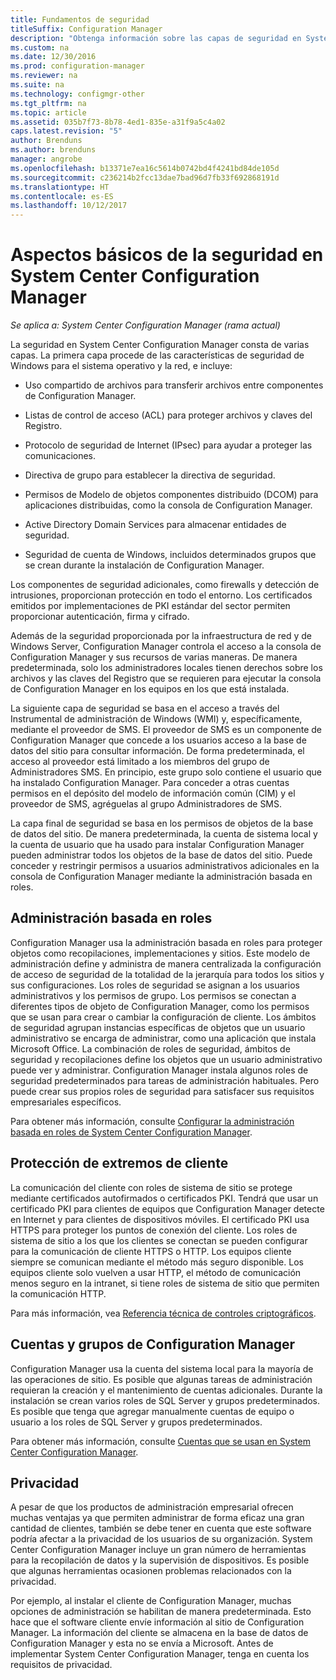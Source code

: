 ```yaml
---
title: Fundamentos de seguridad
titleSuffix: Configuration Manager
description: "Obtenga información sobre las capas de seguridad en System Center Configuration Manager."
ms.custom: na
ms.date: 12/30/2016
ms.prod: configuration-manager
ms.reviewer: na
ms.suite: na
ms.technology: configmgr-other
ms.tgt_pltfrm: na
ms.topic: article
ms.assetid: 035b7f73-8b78-4ed1-835e-a31f9a5c4a02
caps.latest.revision: "5"
author: Brenduns
ms.author: brenduns
manager: angrobe
ms.openlocfilehash: b13371e7ea16c5614b0742bd4f4241bd84de105d
ms.sourcegitcommit: c236214b2fcc13dae7bad96d7fb33f692868191d
ms.translationtype: HT
ms.contentlocale: es-ES
ms.lasthandoff: 10/12/2017
---
```

# <a name="fundamentals-of-security-for-system-center-configuration-manager"></a>Aspectos básicos de la seguridad en System Center Configuration Manager

*Se aplica a: System Center Configuration Manager (rama actual)*

La seguridad en System Center Configuration Manager consta de varias capas. La primera capa procede de las características de seguridad de Windows para el sistema operativo y la red, e incluye:  

-   Uso compartido de archivos para transferir archivos entre componentes de Configuration Manager.  

-   Listas de control de acceso (ACL) para proteger archivos y claves del Registro.  

-   Protocolo de seguridad de Internet (IPsec) para ayudar a proteger las comunicaciones.  

-   Directiva de grupo para establecer la directiva de seguridad.  

-   Permisos de Modelo de objetos componentes distribuido (DCOM) para aplicaciones distribuidas, como la consola de Configuration Manager.  

-   Active Directory Domain Services para almacenar entidades de seguridad.  

-   Seguridad de cuenta de Windows, incluidos determinados grupos que se crean durante la instalación de Configuration Manager.  

Los componentes de seguridad adicionales, como firewalls y detección de intrusiones, proporcionan protección en todo el entorno. Los certificados emitidos por implementaciones de PKI estándar del sector permiten proporcionar autenticación, firma y cifrado.  

Además de la seguridad proporcionada por la infraestructura de red y de Windows Server, Configuration Manager controla el acceso a la consola de Configuration Manager y sus recursos de varias maneras. De manera predeterminada, solo los administradores locales tienen derechos sobre los archivos y las claves del Registro que se requieren para ejecutar la consola de Configuration Manager en los equipos en los que está instalada.  

La siguiente capa de seguridad se basa en el acceso a través del Instrumental de administración de Windows (WMI) y, específicamente, mediante el proveedor de SMS. El proveedor de SMS es un componente de Configuration Manager que concede a los usuarios acceso a la base de datos del sitio para consultar información. De forma predeterminada, el acceso al proveedor está limitado a los miembros del grupo de Administradores SMS. En principio, este grupo solo contiene el usuario que ha instalado Configuration Manager. Para conceder a otras cuentas permisos en el depósito del modelo de información común (CIM) y el proveedor de SMS, agréguelas al grupo Administradores de SMS.  

La capa final de seguridad se basa en los permisos de objetos de la base de datos del sitio. De manera predeterminada, la cuenta de sistema local y la cuenta de usuario que ha usado para instalar Configuration Manager pueden administrar todos los objetos de la base de datos del sitio. Puede conceder y restringir permisos a usuarios administrativos adicionales en la consola de Configuration Manager mediante la administración basada en roles.  



## <a name="role-based-administration"></a>Administración basada en roles  
 Configuration Manager usa la administración basada en roles para proteger objetos como recopilaciones, implementaciones y sitios. Este modelo de administración define y administra de manera centralizada la configuración de acceso de seguridad de la totalidad de la jerarquía para todos los sitios y sus configuraciones. Los roles de seguridad se asignan a los usuarios administrativos y los permisos de grupo. Los permisos se conectan a diferentes tipos de objeto de Configuration Manager, como los permisos que se usan para crear o cambiar la configuración de cliente. Los ámbitos de seguridad agrupan instancias específicas de objetos que un usuario administrativo se encarga de administrar, como una aplicación que instala Microsoft Office. La combinación de roles de seguridad, ámbitos de seguridad y recopilaciones define los objetos que un usuario administrativo puede ver y administrar. Configuration Manager instala algunos roles de seguridad predeterminados para tareas de administración habituales. Pero puede crear sus propios roles de seguridad para satisfacer sus requisitos empresariales específicos.  

 Para obtener más información, consulte [Configurar la administración basada en roles de System Center Configuration Manager](../../core/servers/deploy/configure/configure-role-based-administration.md).  

## <a name="securing-client-endpoints"></a>Protección de extremos de cliente  
 La comunicación del cliente con roles de sistema de sitio se protege mediante certificados autofirmados o certificados PKI. Tendrá que usar un certificado PKI para clientes de equipos que Configuration Manager detecte en Internet y para clientes de dispositivos móviles. El certificado PKI usa HTTPS para proteger los puntos de conexión del cliente. Los roles de sistema de sitio a los que los clientes se conectan se pueden configurar para la comunicación de cliente HTTPS o HTTP. Los equipos cliente siempre se comunican mediante el método más seguro disponible. Los equipos cliente solo vuelven a usar HTTP, el método de comunicación menos seguro en la intranet, si tiene roles de sistema de sitio que permiten la comunicación HTTP.  

 Para más información, vea [Referencia técnica de controles criptográficos](../../protect/deploy-use/cryptographic-controls-technical-reference.md).  

## <a name="configuration-manager-accounts-and-groups"></a>Cuentas y grupos de Configuration Manager  
 Configuration Manager usa la cuenta del sistema local para la mayoría de las operaciones de sitio. Es posible que algunas tareas de administración requieran la creación y el mantenimiento de cuentas adicionales. Durante la instalación se crean varios roles de SQL Server y grupos predeterminados. Es posible que tenga que agregar manualmente cuentas de equipo o usuario a los roles de SQL Server y grupos predeterminados.  

 Para obtener más información, consulte [Cuentas que se usan en System Center Configuration Manager](../../core/plan-design/hierarchy/accounts.md).  

## <a name="privacy"></a>Privacidad  
 A pesar de que los productos de administración empresarial ofrecen muchas ventajas ya que permiten administrar de forma eficaz una gran cantidad de clientes, también se debe tener en cuenta que este software podría afectar a la privacidad de los usuarios de su organización. System Center Configuration Manager incluye un gran número de herramientas para la recopilación de datos y la supervisión de dispositivos. Es posible que algunas herramientas ocasionen problemas relacionados con la privacidad.  

 Por ejemplo, al instalar el cliente de Configuration Manager, muchas opciones de administración se habilitan de manera predeterminada. Esto hace que el software cliente envíe información al sitio de Configuration Manager. La información del cliente se almacena en la base de datos de Configuration Manager y esta no se envía a Microsoft. Antes de implementar System Center Configuration Manager, tenga en cuenta los requisitos de privacidad.  
